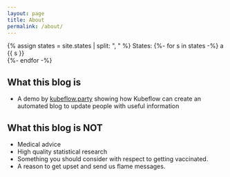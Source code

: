 ```yaml
---
layout: page
title: About
permalink: /about/
---
```


{% assign states = site.states | split: ", " %}
States:
{%- for s in states -%}
    a {{ s }} <br/>
{%- endfor -%}

## What this blog is 

- A demo by [kubeflow.party](https://kubeflow.party) showing how Kubeflow can create an automated blog to update people
with useful information
  
## What this blog is NOT

- Medical advice
- High quality statistical research
- Something you should consider with respect to getting vaccinated.
- A reason to get upset and send us flame messages.
